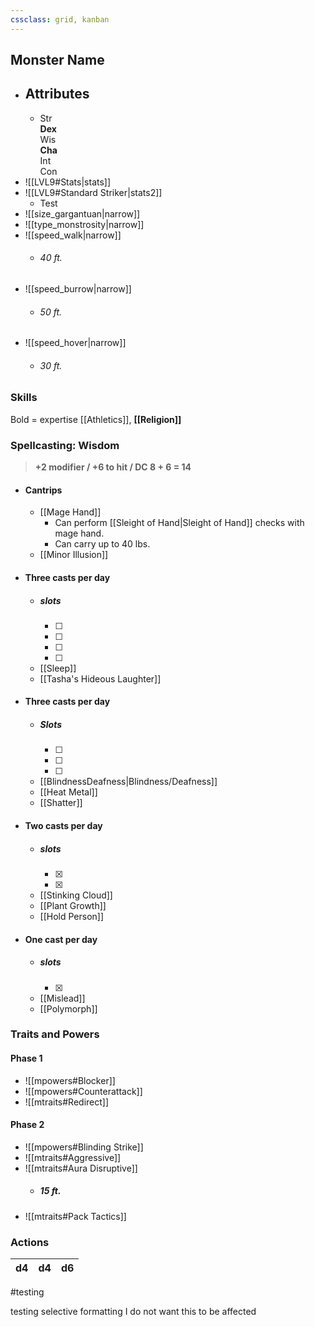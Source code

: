 ```yaml
---
cssclass: grid, kanban
---
```

## Monster Name
- ## Attributes
	- Str<br>**Dex**<br>Wis<br>**Cha**<br>Int<br>Con
- ![[LVL9#Stats|stats]]
- ![[LVL9#Standard Striker|stats2]]
	- Test
- ![[size_gargantuan|narrow]]
- ![[type_monstrosity|narrow]]
- ![[speed_walk|narrow]]
	- ###### 40 ft.
- ![[speed_burrow|narrow]]
	- ###### 50 ft.
- ![[speed_hover|narrow]]
	- ###### 30 ft.

### Skills
Bold = expertise
[[Athletics]], **[[Religion]]**
### Spellcasting: Wisdom 
> **+2 modifier / +6 to hit / DC 8 + 6 = 14**
- #### Cantrips
	- [[Mage Hand]]
		- Can perform [[Sleight of Hand|Sleight of Hand]] checks with mage hand.
		- Can carry up to 40 lbs.
	- [[Minor Illusion]]
- #### Three casts per day
	- ##### slots
		- [ ] 
		- [ ] 
		- [ ] 
		- [ ] 
	- [[Sleep]]
	- [[Tasha's Hideous Laughter]]
- #### Three casts per day
	- ##### Slots
		- [ ] 
		- [ ] 
		- [ ] 
	- [[BlindnessDeafness|Blindness/Deafness]]
	- [[Heat Metal]]
	- [[Shatter]]
- #### Two casts per day
	- ##### slots
		- [x] 
		- [x] 
	- [[Stinking Cloud]]
	- [[Plant Growth]]
	- [[Hold Person]]
- #### One cast per day
	- ##### slots
		- [x] 
	- [[Mislead]]
	- [[Polymorph]]

	
### Traits and Powers
#### Phase 1
- ![[mpowers#Blocker]]
- ![[mpowers#Counterattack]]
- ![[mtraits#Redirect]]
#### Phase 2
- ![[mpowers#Blinding Strike]]
- ![[mtraits#Aggressive]]
- ![[mtraits#Aura Disruptive]]
	- ##### 15 ft.
- ![[mtraits#Pack Tactics]]
### Actions

|  d4   | d4    |   d6  | 
| --- | --- | --- |

#testing

testing selective formatting
I do not want this to be affected
